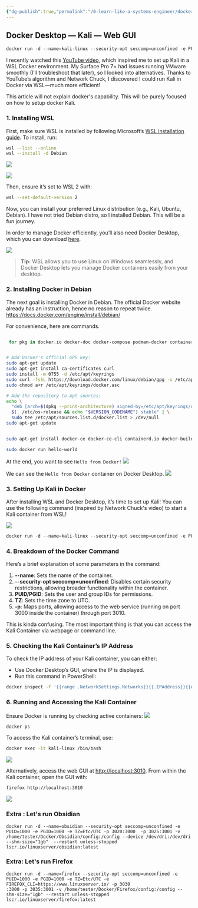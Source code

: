 ```yaml
---
{"dg-publish":true,"permalink":"/0-learn-like-a-systems-engineer/docker/docker-kali/","noteIcon":"","created":"2025-04-15T14:11:19.586-04:00"}
---
```














## Docker Desktop — Kali — Web GUI

```jsx
docker run -d --name=kali-linux --security-opt seccomp=unconfined -e PUID=1000 -e PGID=1000 -e TZ=Etc/UTC -e SUBFOLDER=/ -e TITLE="Kali Linux" -p 3010:3000 -p 3009:3001 --device /dev/dri:/dev/dri --shm-size="1gb" --restart unless-stopped lscr.io/linuxserver/kali-linux:latest 
```

I recently watched this [YouTube video](https://www.youtube.com/watch?v=RUqGlWr5LBA&t=1199s), which inspired me to set up Kali in a WSL Docker environment. My Surface Pro 7+ had issues running VMware smoothly (I’ll troubleshoot that later), so I looked into alternatives. Thanks to YouTube’s algorithm and Network Chuck, I discovered I could run Kali in Docker via WSL—much more efficient!


This article will not explain docker's capability. This will be purely focused on how to setup docker Kali. 

### 1. Installing WSL

First, make sure WSL is installed by following Microsoft’s [WSL installation guide](https://learn.microsoft.com/en-us/windows/wsl/install). To install, run:

```bash
wsl --list --online
wsl --install -d Debian
```
![](https://i.imgur.com/1p5JFaO.png)

![](https://i.imgur.com/eEN3BWt.png)


Then, ensure it’s set to WSL 2 with:

```bash
wsl --set-default-version 2
```

Now, you can install your preferred Linux distribution (e.g., Kali, Ubuntu, Debian).  I have not tried Debian distro, so I installed Debian. This will be a fun journey. 


In order to manage Docker efficiently, you’ll also need Docker Desktop, which you can download [here](https://www.docker.com/products/docker-desktop). 

![](https://i.imgur.com/w6MyiQG.png)


> **Tip:** WSL allows you to use Linux on Windows seamlessly, and Docker Desktop lets you manage Docker containers easily from your desktop.



### 2. Installing Docker in Debian
The next goal is installing Docker in Debian. 
The official Docker website already has an instruction, hence no reason to repeat twice.
https://docs.docker.com/engine/install/debian/

For convenience, here are commands. 
```bash

 for pkg in docker.io docker-doc docker-compose podman-docker containerd runc; do sudo apt-get remove $pkg; done


# Add Docker's official GPG key:
sudo apt-get update
sudo apt-get install ca-certificates curl
sudo install -m 0755 -d /etc/apt/keyrings
sudo curl -fsSL https://download.docker.com/linux/debian/gpg -o /etc/apt/keyrings/docker.asc
sudo chmod a+r /etc/apt/keyrings/docker.asc

# Add the repository to Apt sources:
echo \
  "deb [arch=$(dpkg --print-architecture) signed-by=/etc/apt/keyrings/docker.asc] https://download.docker.com/linux/debian \
  $(. /etc/os-release && echo "$VERSION_CODENAME") stable" | \
  sudo tee /etc/apt/sources.list.d/docker.list > /dev/null
sudo apt-get update


sudo apt-get install docker-ce docker-ce-cli containerd.io docker-buildx-plugin docker-compose-plugin

sudo docker run hello-world

```


At the end, you want to see `Hello from Docker!`
![](https://i.imgur.com/W1v0PxL.png)


We can see the `Hello from Docker` container on Docker Desktop. 
![](https://i.imgur.com/H92CeX6.png)


### 3. Setting Up Kali in Docker

After installing WSL and Docker Desktop, it’s time to set up Kali! You can use the following command (inspired by Network Chuck's video) to start a Kali container from WSL!

![](https://i.imgur.com/IomixRt.png)


```jsx
docker run -d --name=kali-linux --security-opt seccomp=unconfined -e PUID=1000 -e PGID=1000 -e TZ=Etc/UTC -e SUBFOLDER=/ -e TITLE="Kali Linux" -p 3010:3000 -p 3009:3001 --device /dev/dri:/dev/dri --shm-size="1gb" --restart unless-stopped lscr.io/linuxserver/kali-linux:latest --cap-add=NET_ADMIN --cap-add=SYS_ADMIN
```

### 4. Breakdown of the Docker Command

Here’s a brief explanation of some parameters in the command:

1. **--name**: Sets the name of the container.
2. **--security-opt seccomp=unconfined**: Disables certain security restrictions, allowing broader functionality within the container.
3. **PUID/PGID**: Sets the user and group IDs for permissions.
4. **TZ**: Sets the time zone to UTC.
5. **-p**: Maps ports, allowing access to the web service (running on port 3000 inside the container) through port 3010.


This is kinda confusing. The most important thing is that you can access the Kali Container via webpage or command line. 


### 5. Checking the Kali Container’s IP Address

To check the IP address of your Kali container, you can either:

- Use Docker Desktop’s GUI, where the IP is displayed.
- Run this command in PowerShell:

```bash
docker inspect -f '{{range .NetworkSettings.Networks}}{{.IPAddress}}{{end}}' kali-linux
```

### 6. Running and Accessing the Kali Container

Ensure Docker is running by checking active containers:
![](https://i.imgur.com/I8XFxQJ.png)


```bash
docker ps
```

To access the Kali container’s terminal, use:

```bash
docker exec -it kali-linux /bin/bash
```


![](https://i.imgur.com/KXOLQYG.png)



Alternatively, access the web GUI at [http://localhost:3010](http://localhost:3010). From within the Kali container, open the GUI with:

```bash
firefox http://localhost:3010
```
![](https://i.imgur.com/ngqcTsb.png)



### Extra : Let's run Obsidian 
```
docker run -d --name=obsidian --security-opt seccomp=unconfined -e PUID=1000 -e PGID=1000 -e TZ=Etc/UTC -p 3020:3000  -p 3025:3001 -v /home/tester/Docker/Obsidian/config:/config --device /dev/dri:/dev/dri --shm-size="1gb"  --restart unless-stopped  lscr.io/linuxserver/obsidian:latest

```

### Extra: Let's run Firefox
```
docker run -d --name=firefox --security-opt seccomp=unconfined -e PUID=1000 -e PGID=1000 -e TZ=Etc/UTC -e FIREFOX_CLI=https://www.linuxserver.io/ -p 3030
:3000 -p 3035:3001 -v /home/tester/Docker/Firefox/config:/config --shm-size="1gb" --restart unless-stopped lscr.io/linuxserver/firefox:latest 
```